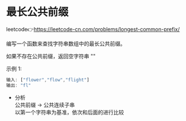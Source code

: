 # 最长公共前缀  
leetcode👉https://leetcode-cn.com/problems/longest-common-prefix/  

编写一个函数来查找字符串数组中的最长公共前缀。

如果不存在公共前缀，返回空字符串 ""

示例 1:
```js
输入: ["flower","flow","flight"]
输出: "fl"
```

- 分析  
  公共前缀 -> 公共连续子串  
  以第一个字符串为基准，依次和后面的进行比较  